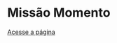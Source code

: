 <h1>Missão Momento</h1>
<a href="https://gabriellecorrea.github.io/missao_momento/">Acesse a página</a>
